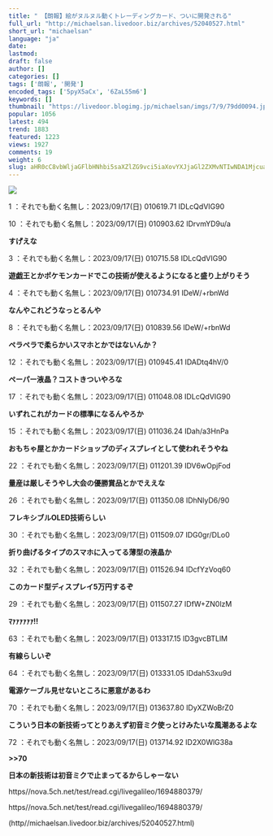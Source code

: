 ```yaml
---
title: " 【朗報】絵がヌルヌル動くトレーディングカード、ついに開発される"
full_url: "http://michaelsan.livedoor.biz/archives/52040527.html"
short_url: "michaelsan"
language: "ja"
date: 
lastmod: 
draft: false
author: []
categories: []
tags: ['朗報', '開発']
encoded_tags: ['5pyX5aCx', '6ZaL55m6']
keywords: []
thumbnail: "https://livedoor.blogimg.jp/michaelsan/imgs/7/9/79dd0094.jpg"
popular: 1056
latest: 494
trend: 1883
featured: 1223
views: 1927
comments: 19
weight: 6
slug: aHR0cC8vbWljaGFlbHNhbi5saXZlZG9vci5iaXovYXJjaGl2ZXMvNTIwNDA1MjcuaHRtbA==
---
```


![](https://livedoor.blogimg.jp/michaelsan/imgs/7/9/79dd0094.jpg)

<div><p>1 ：それでも動く名無し：2023/09/17(日) 010619.71 IDLcQdVIG90</p><p>10 ：それでも動く名無し：2023/09/17(日) 010903.62 IDrvmYD9u/a</p><b><p>すげえな </p></b><p>3 ：それでも動く名無し：2023/09/17(日) 010715.58 IDLcQdVIG90</p><p><p></p></p><p><b><p>遊戯王とかポケモンカードでこの技術が使えるようになると盛り上がりそう</p></b></p><p>4 ：それでも動く名無し：2023/09/17(日) 010734.91 IDeW/+rbnWd</p><b><p>なんやこれどうなっとるんや </p></b><p>8 ：それでも動く名無し：2023/09/17(日) 010839.56 IDeW/+rbnWd</p><b><p>ペラペラで柔らかいスマホとかではないんか？ </p></b><p>12 ：それでも動く名無し：2023/09/17(日) 010945.41 IDADtq4hV/0</p><b><p>ペーパー液晶？コストきついやろな </p></b><p>17 ：それでも動く名無し：2023/09/17(日) 011048.08 IDLcQdVIG90</p><b><p>いずれこれがカードの標準になるんやろか </p></b><p>15 ：それでも動く名無し：2023/09/17(日) 011036.24 IDah/a3HnPa</p><b><p>おもちゃ屋とかカードショップのディスプレイとして使われそうやね </p></b><p>22 ：それでも動く名無し：2023/09/17(日) 011201.39 IDV6wOpjFod</p><b><p>量産は厳しそうやし大会の優勝賞品とかでええな </p></b><p>26 ：それでも動く名無し：2023/09/17(日) 011350.08 IDhNlyD6/90</p><b><p>フレキシブルOLED技術らしい </p></b><p>30 ：それでも動く名無し：2023/09/17(日) 011509.07 IDG0gr/DLo0</p><b><p>折り曲げるタイプのスマホに入ってる薄型の液晶か</p></b><p>32 ：それでも動く名無し：2023/09/17(日) 011526.94 IDcfYzVoq60</p><b><p>このカード型ディスプレイ5万円するぞ </p></b><p>29 ：それでも動く名無し：2023/09/17(日) 011507.27 IDfW+ZN0lzM</p><b><p>ﾏｧｧｧｧｧｧ!! </p></b><p>63 ：それでも動く名無し：2023/09/17(日) 013317.15 ID3gvcBTLlM</p><b><p>有線らしいぞ </p></b><p>64 ：それでも動く名無し：2023/09/17(日) 013331.05 IDdah53xu9d</p><b><p>電源ケーブル見せないところに悪意があるわ </p></b><p>70 ：それでも動く名無し：2023/09/17(日) 013637.80 IDyXZWoBrZ0</p><b><p>こういう日本の新技術ってとりあえず初音ミク使っとけみたいな風潮あるよな </p></b><p>72 ：それでも動く名無し：2023/09/17(日) 013714.92 ID2X0WlG38a</p><p><b><p>>>70</p></b></p><p><b><p></p></b></p><b><p>日本の新技術は初音ミクで止まってるからしゃーない </p></b>https//nova.5ch.net/test/read.cgi/livegalileo/1694880379/<br clear='all'> <p id='a6850dc6aefc0d5bbff2bea180d92d89'> </p> <p id='a6850dc6aefc0d5bbff2bea180d92d89'> </p> <p class='alistcloud-container-6795'></p> <p>https//nova.5ch.net/test/read.cgi/livegalileo/1694880379/</p></div>

(http//michaelsan.livedoor.biz/archives/52040527.html)
